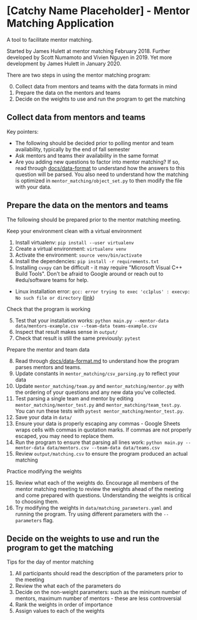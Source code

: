 # [Catchy Name Placeholder] - Mentor Matching Application
A tool to facilitate mentor matching.

Started by James Hulett at mentor matching February 2018.
Further developed by Scott Numamoto and Vivien Nguyen in 2019.
Yet more development by James Hulett in January 2020.

There are two steps in using the mentor matching program:

0. Collect data from mentors and teams with the data formats in mind
1. Prepare the data on the mentors and teams
2. Decide on the weights to use and run the program to get the matching

## Collect data from mentors and teams

Key pointers:

- The following should be decided prior to polling mentor and team availability, typically by the end of fall semester
- Ask mentors and teams their availability in the same format
- Are you adding new questions to factor into mentor matching? If so, read through [docs/data-format](docs/data-format.md) to understand how the answers to this question will be parsed. You also need to understand how the matching is optimized in `mentor_matching/object_set.py` to then modify the file with your data.

## Prepare the data on the mentors and teams

The following should be prepared prior to the mentor matching meeting.

Keep your environment clean with a virtual environment

1. Install virtualenv: `pip install --user virtualenv`
2. Create a virtual environment: `virtualenv venv`
3. Activate the environment: `source venv/bin/activate`
4. Install the dependencies: `pip install -r requirements.txt`
5. Installing `cvxpy` can be difficult - it may require "Microsoft Visual C++ Build Tools". Don't be afraid to Google around or reach out to #edu/software teams for help.
  - Linux installation error: `gcc: error trying to exec 'cc1plus' : execvp: No such file or directory` ([link](https://askubuntu.com/questions/637014/gcc-error-trying-to-exec-cc1plus-execvp-no-such-file-or-directory))

Check that the program is working

5. Test that your installation works: `python main.py --mentor-data data/mentors-example.csv --team-data teams-example.csv`
6. Inspect that result makes sense in `output/`
7. Check that result is still the same previously: `pytest`

Prepare the mentor and team data

8. Read through [docs/data-format.md](docs/data-format.md) to understand how the program parses mentors and teams.
9. Update constants in `mentor_matching/csv_parsing.py` to reflect your data
10. Update `mentor_matching/team.py` and `mentor_matching/mentor.py` with the ordering of your questions and any new data you've collected.
11. Test parsing a single team and mentor by editing `mentor_matching/mentor_test.py` and `mentor_matching/team_test.py`. You can run these tests with `pytest mentor_matching/mentor_test.py`.
12. Save your data in `data/`
12. Ensure your data is properly escaping any commas - Google Sheets wraps cells with commas in quotation marks. If commas are not properly escaped, you may need to replace them.
13. Run the program to ensure that parsing all lines work: `python main.py --mentor-data data/mentors.csv --team-data data/teams.csv`
14. Review `output/matching.csv` to ensure the program produced an actual matching

Practice modifying the weights

15. Review what each of the weights do. Encourage all members of the mentor matching meeting to review the weights ahead of the meeting and come prepared with questions. Understanding the weights is critical to choosing them.
16. Try modifying the weights in `data/matching_parameters.yaml` and running the program. Try using different parameters with the `--parameters` flag.

## Decide on the weights to use and run the program to get the matching

Tips for the day of mentor matching

1. All participants should read the description of the parameters prior to the meeting
2. Review the what each of the parameters do
3. Decide on the non-weight parameters: such as the mininum number of mentors, maximum number of mentors - these are less controversial
4. Rank the weights in order of importance
5. Assign values to each of the weights
